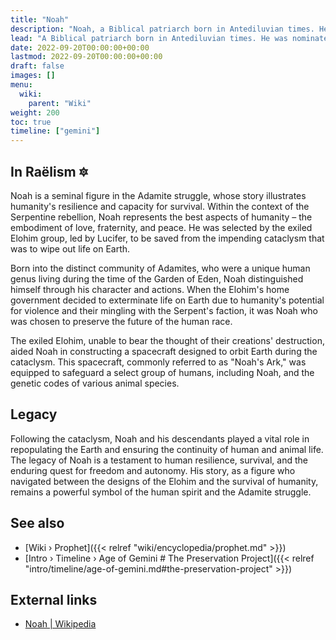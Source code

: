 ```yaml
---
title: "Noah"
description: "Noah, a Biblical patriarch born in Antediluvian times. He was nominated to participate in a gigantic preservation project intended to safeguard life created on Earth from the pending cataclysm."
lead: "A Biblical patriarch born in Antediluvian times. He was nominated to participate in a gigantic preservation project intended to safeguard life created on Earth from the pending cataclysm."
date: 2022-09-20T00:00:00+00:00
lastmod: 2022-09-20T00:00:00+00:00
draft: false
images: []
menu:
  wiki:
    parent: "Wiki"
weight: 200
toc: true
timeline: ["gemini"]
---
```


## In Raëlism 🔯

Noah is a seminal figure in the Adamite struggle, whose story illustrates humanity's resilience and capacity for survival. Within the context of the Serpentine rebellion, Noah represents the best aspects of humanity – the embodiment of love, fraternity, and peace. He was selected by the exiled Elohim group, led by Lucifer, to be saved from the impending cataclysm that was to wipe out life on Earth.

Born into the distinct community of Adamites, who were a unique human genus living during the time of the Garden of Eden, Noah distinguished himself through his character and actions. When the Elohim's home government decided to exterminate life on Earth due to humanity's potential for violence and their mingling with the Serpent's faction, it was Noah who was chosen to preserve the future of the human race.

The exiled Elohim, unable to bear the thought of their creations' destruction, aided Noah in constructing a spacecraft designed to orbit Earth during the cataclysm. This spacecraft, commonly referred to as "Noah's Ark," was equipped to safeguard a select group of humans, including Noah, and the genetic codes of various animal species.

## Legacy

Following the cataclysm, Noah and his descendants played a vital role in repopulating the Earth and ensuring the continuity of human and animal life. The legacy of Noah is a testament to human resilience, survival, and the enduring quest for freedom and autonomy. His story, as a figure who navigated between the designs of the Elohim and the survival of humanity, remains a powerful symbol of the human spirit and the Adamite struggle.

## See also

- [Wiki › Prophet]({{< relref "wiki/encyclopedia/prophet.md" >}})
- [Intro › Timeline › Age of Gemini \# The Preservation Project]({{< relref "intro/timeline/age-of-gemini.md#the-preservation-project" >}})

## External links

- [Noah | Wikipedia](https://en.wikipedia.org/wiki/Noah)
